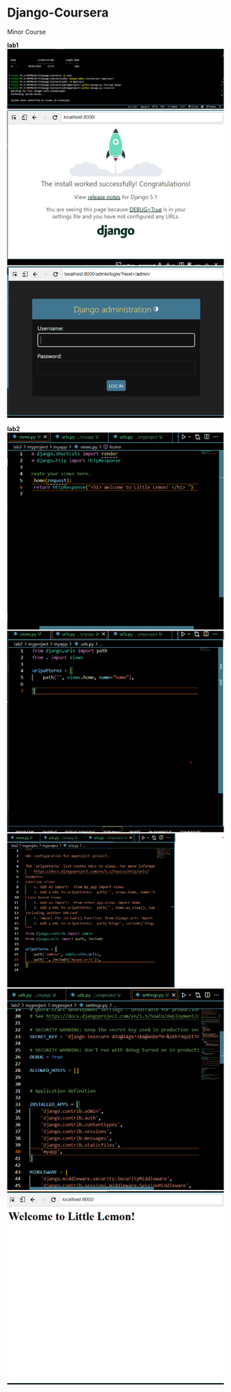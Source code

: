 # Django-Coursera
Minor Course

**lab1**
![lab1 cmd code](lab1\images\image.png)
![lab1 out1](lab1\images\image-1.png)
![lab1 out2](lab1\images\image-2.png)

**lab2**
![veiws](lab2\images\img1.png)
![app urls](lab2\images\img2.png)
![project urls](lab2\images\img3.png)
![settings](lab2\images\img4.png)
![lab out](lab2\images\img5.png)
